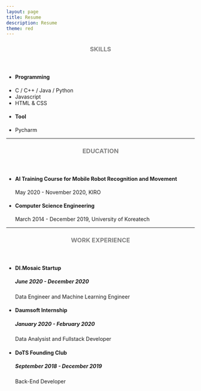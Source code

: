 ```yaml
---
layout: page
title: Resume
description: Resume
theme: red
---
```


<!-- Skills -->
<section class="row">
	<header class="col-md-3">
		<h3 style="text-transform:uppercase;color:gray">Skills</h3>
	</header>
	<div class="col-md-9">
		<div class="row">
			<div class="col-md-6">
				<ul class="list-group">
					<li class="list-group-item active"><h4><strong>Programming</strong></h4></li>
					<li class="list-group-item">C / C++ / Java / Python</li>
					<li class="list-group-item">Javascript</li>
					<li class="list-group-item">HTML & CSS</li>
				</ul>
			</div>
			<div class="col-md-6">
				<ul class="list-group">
					<li class="list-group-item active"><h4><strong>Tool</strong></h4></li>
					<li class="list-group-item">Pycharm</li>
				</ul>
			</div>
		</div>
	</div>
</section>
<hr/>
<!-- Education -->
<section class="row">
	<header class="col-md-3">
		<h3 style="text-transform:uppercase;color:gray">Education</h3>
	</header>
	<div class="col-md-9">
		<ul>
			<li>
				<h4>AI Training Course for Mobile Robot Recognition and Movement</h4>
				<p>May 2020 - November 2020, KIRO </p>
			</li>
			<li>
				<h4>Computer Science Engineering</h4>
				<p>March 2014 - December 2019, University of Koreatech</p>
			</li>
		</ul>
	</div>
</section>
<hr/>
<!-- Work -->
<section class="row">
	<header class="col-md-3">
		<h3 style="text-transform:uppercase;color:gray">Work Experience</h3>
	</header>
	<div class="col-md-9">
		<ul>
			<li>
				<h4>DI.Mosaic Startup</h4>
				<h5>June 2020 - December 2020</h5>
				<p>Data Engineer and Machine Learning Engineer</p>
			</li>
			<li>
				<h4>Daumsoft Internship</h4>
				<h5>January 2020 - February 2020</h5>
				<p>Data Analysist and Fullstack Developer</p>
			</li>
			<li>
				<h4>DoTS Founding Club</h4>
				<h5>September 2018 - December 2019</h5>
				<p>Back-End Developer</p>
			</li>
		</ul>
	</div>
</section>
